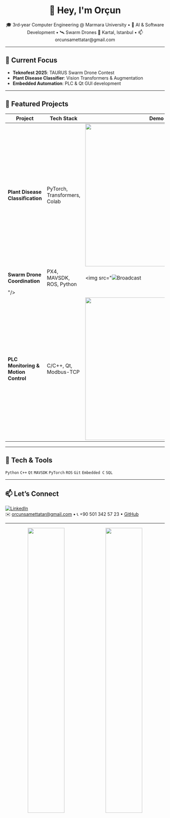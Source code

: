 <h1 align="center">👋 Hey, I'm Orçun</h1>
<p align="center">
  🎓 3rd‑year Computer Engineering @ Marmara University • 🤖 AI & Software Development • 🛰️ Swarm Drones  
  📍 Kartal, Istanbul • 📫 orcunsamettatar@gmail.com
</p>

---

## 🔭 Current Focus
- **Teknofest 2025**: TAURUS Swarm Drone Contest  
- **Plant Disease Classifier**: Vision Transformers & Augmentation  
- **Embedded Automation**: PLC & Qt GUI development

---

## 🚀 Featured Projects

| Project                                    | Tech Stack                        |  Demo                                            |
|--------------------------------------------|-----------------------------------|--------------------------------------------------|
| **Plant Disease Classification**           | PyTorch, Transformers, Colab      | <img src="https://community.libretranslate.com/uploads/default/original/1X/a98c2fea0f6ec8314153dfbe0c1583c69ca3d4e2.gif" width="450"/> |
| **Swarm Drone Coordination**               | PX4, MAVSDK, ROS, Python          | <img src="![Broadcast](https://raw.githubusercontent.com/Aidiaru/Aidiaru/main/assets/broadcast.gif)
"/> |
| **PLC Monitoring & Motion Control**        | C/C++, Qt, Modbus-TCP             | <img src="https://media.giphy.com/media/xT9IgzoKnwFNmISR8I/giphy.gif" width="450"/> |

---

## 🧰 Tech & Tools
`Python` `C++` `Qt` `MAVSDK` `PyTorch` `ROS` `Git` `Embedded C` `SQL`

---

## 📫 Let’s Connect
[![LinkedIn](https://img.shields.io/badge/LinkedIn-0A66C2?style=flat&logo=linkedin&logoColor=white)](https://www.linkedin.com/in/orçun-samet-tatar-632699246)  
✉️ orcunsamettatar@gmail.com • 📞 +90 501 342 57 23 • [GitHub](https://github.com/Aidiaru)

---

<p align="center">
  <img src="https://github-readme-stats.vercel.app/api?username=Aidiaru&show_icons=true&theme=radical" width="48%"/>
  <img src="https://streak-stats.demolab.com/?user=Aidiaru&theme=radical" width="48%"/>
</p>
